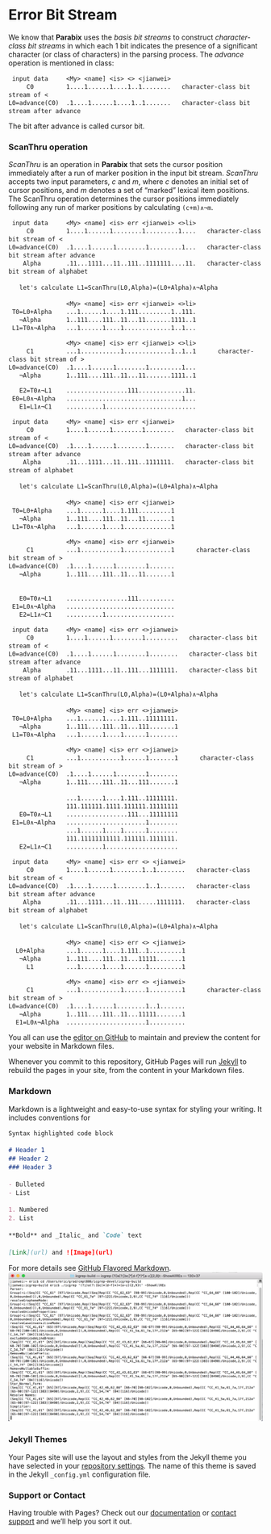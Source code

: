 # Error Bit Stream

We know that **Parabix** uses the *basis bit streams* to construct *character-class bit streams* in which each 1 bit indicates the presence of a significant character (or class of characters) in the parsing process. The *advance* operation is mentioned in class:

```
 input data     <My> <name] <is> <> <jianwei>
     C0         1....1......1....1..1........   character-class bit stream of <
L0=advance(C0)  .1....1......1....1..1.......   character-class bit stream after advance
```
The bit after advance is called cursor bit.

### ScanThru operation
*ScanThru* is an operation in **Parabix** that sets the cursor position immediately after a run of marker position in the input bit stream. *ScanThru* accepts two input parameters, *c* and *m*, where *c* denotes an initial set of cursor positions, and *m* denotes a set of “marked” lexical item positions. The ScanThru operation determines the cursor positions immediately following any run of marker positions by calculating `(c+m)∧¬m`.

```
 input data     <My> <name] <is> err <jianwei> <>li>
     C0         1....1......1........1.........1....   character-class bit stream of <
L0=advance(C0)  .1....1......1........1.........1...   character-class bit stream after advance
    Alpha       .11...1111...11..111..1111111....11.   character-class bit stream of alphabet
   
   let's calculate L1=ScanThru(L0,Alpha)=(L0+Alpha)∧¬Alpha
   
                <My> <name] <is> err <jianwei> <>li> 
 T0=L0+Alpha    ...1......1....1.111.........1..111.
   ¬Alpha       1..111....111..11...11.......1111..1
 L1=T0∧¬Alpha   ...1......1....1.............1..1...
```

```
                <My> <name] <is> err <jianwei> <>li>
     C1         ...1...........1.............1..1..1      character-class bit stream of >
L0=advance(C0)  .1....1......1........1.........1...
   ¬Alpha       1..111....111..11...11.......1111..1
```

```
   E2=T0∧¬L1    .................111.............11.
 E0=L0∧¬Alpha   ................................1...
   E1=L1∧¬C1    ..........1.........................
```


```
 input data     <My> <name] <is> err <jianwei>
     C0         1....1......1........1........   character-class bit stream of <
L0=advance(C0)  .1....1......1........1.......   character-class bit stream after advance
    Alpha       .11...1111...11..111..1111111.   character-class bit stream of alphabet
   
   let's calculate L1=ScanThru(L0,Alpha)=(L0+Alpha)∧¬Alpha
   
                <My> <name] <is> err <jianwei>  
 T0=L0+Alpha    ...1......1....1.111.........1
   ¬Alpha       1..111....111..11...11.......1
 L1=T0∧¬Alpha   ...1......1....1.............1
```

```
                <My> <name] <is> err <jianwei> 
     C1         ...1...........1.............1      character-class bit stream of >
L0=advance(C0)  .1....1......1........1.......
   ¬Alpha       1..111....111..11...11.......1
   

   E0=T0∧¬L1    .................111..........
 E1=L0∧¬Alpha   ..............................
   E2=L1∧¬C1    ..........1...................
```


```
 input data     <My> <name] <is> err <>jianwei>
     C0         1....1......1........1.........   character-class bit stream of <
L0=advance(C0)  .1....1......1........1........   character-class bit stream after advance
    Alpha       .11...1111...11..111...1111111.   character-class bit stream of alphabet
   
   let's calculate L1=ScanThru(L0,Alpha)=(L0+Alpha)∧¬Alpha
   
                <My> <name] <is> err <>jianwei>  
 T0=L0+Alpha    ...1......1....1.111..11111111.
   ¬Alpha       1..111....111..11...111.......1
 L1=T0∧¬Alpha   ...1......1....1......1........
```

```
                <My> <name] <is> err <>jianwei> 
     C1         ...1...........1......1.......1      character-class bit stream of >
L0=advance(C0)  .1....1......1........1........
   ¬Alpha       1..111....111..11...111.......1
   
                ...1......1....1.111..11111111.
                111.111111.1111.111111.11111111
   E0=T0∧¬L1    .................111...11111111
 E1=L0∧¬Alpha   ......................1........
                ...1......1....1......1........
                111.11111111111.111111.1111111.
   E2=L1∧¬C1    ..........1....................
```




```
 input data     <My> <name] <is> err <> <jianwei>
     C0         1....1......1........1..1........   character-class bit stream of <
L0=advance(C0)  .1....1......1........1..1.......   character-class bit stream after advance
    Alpha       .11...1111...11..111.....1111111.   character-class bit stream of alphabet
   
   let's calculate L1=ScanThru(L0,Alpha)=(L0+Alpha)∧¬Alpha
   
                <My> <name] <is> err <> <jianwei>  
  L0+Alpha      ...1......1....1.111..1.........1
   ¬Alpha       1..111....111..11...11111.......1
     L1         ...1......1....1......1.........1
```

```
                <My> <name] <is> err <> <jianwei> 
     C1         ...1...........1......1.........1      character-class bit stream of >
L0=advance(C0)  .1....1......1........1..1.......
   ¬Alpha       1..111....111..11...11111.......1
  E1=L0∧¬Alpha  ......................1..........
```

You all can use the [editor on GitHub](https://github.com/lijianweizhuwei/jianweiCMPT886/edit/master/index.md) to maintain and preview the content for your website in Markdown files.

Whenever you commit to this repository, GitHub Pages will run [Jekyll](https://jekyllrb.com/) to rebuild the pages in your site, from the content in your Markdown files.

### Markdown

Markdown is a lightweight and easy-to-use syntax for styling your writing. It includes conventions for

```markdown
Syntax highlighted code block

# Header 1
## Header 2
### Header 3

- Bulleted
- List

1. Numbered
2. List

**Bold** and _Italic_ and `Code` text

[Link](url) and ![Image](url)
```

For more details see [GitHub Flavored Markdown](https://guides.github.com/features/mastering-markdown/).
![Image](./image/1111111111.png)

### Jekyll Themes

Your Pages site will use the layout and styles from the Jekyll theme you have selected in your [repository settings](https://github.com/lijianweizhuwei/jianweiCMPT886/settings). The name of this theme is saved in the Jekyll `_config.yml` configuration file.

### Support or Contact

Having trouble with Pages? Check out our [documentation](https://help.github.com/categories/github-pages-basics/) or [contact support](https://github.com/contact) and we’ll help you sort it out.

